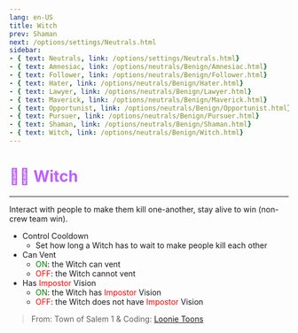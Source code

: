 ```yaml
---
lang: en-US
title: Witch
prev: Shaman
next: /options/settings/Neutrals.html
sidebar:
- { text: Neutrals, link: /options/settings/Neutrals.html}
- { text: Amnesiac, link: /options/neutrals/Benign/Amnesiac.html}
- { text: Follower, link: /options/neutrals/Benign/Follower.html}
- { text: Hater, link: /options/neutrals/Benign/Hater.html}
- { text: Lawyer, link: /options/neutrals/Benign/Lawyer.html}
- { text: Maverick, link: /options/neutrals/Benign/Maverick.html}
- { text: Opportunist, link: /options/neutrals/Benign/Opportunist.html}
- { text: Pursuer, link: /options/neutrals/Benign/Pursuer.html}
- { text: Shaman, link: /options/neutrals/Benign/Shaman.html}
- { text: Witch, link: /options/neutrals/Benign/Witch.html}
---
```


# <font color="#bf5fff">🧙‍♀️ <b>Witch</b></font> <Badge text="Benign" type="tip" vertical="middle"/>
---

Interact with people to make them kill one-another, stay alive to win (non-crew team win).
* Control Cooldown
  * Set how long a Witch has to wait to make people kill each other
* Can Vent
  * <font color=green>ON</font>: the Witch can vent
  * <font color=red>OFF</font>: the Witch cannot vent
* Has <font color=red>Impostor</font> Vision
  * <font color=green>ON</font>: the Witch has <font color=red>Impostor</font> Vision
  * <font color=red>OFF</font>: the Witch does not have <font color=red>Impostor</font> Vision

> From: Town of Salem 1 & Coding: [Loonie Toons](https://github.com/Loonie-Toons)